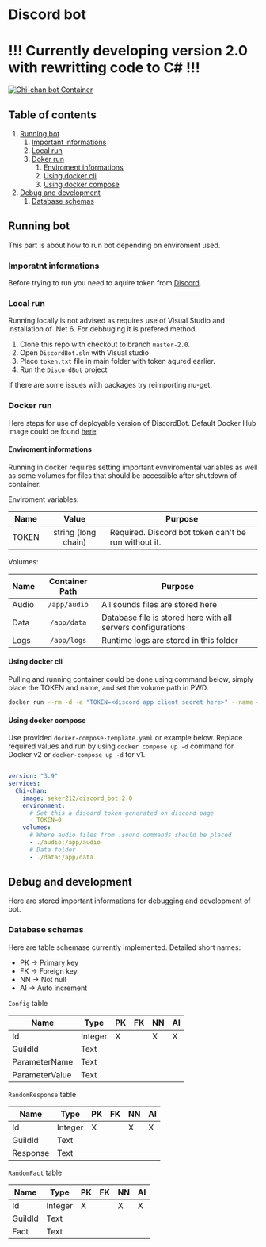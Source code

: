 # Discord bot

# !!! Currently developing version 2.0 with rewritting code to C# !!!

[![Chi-chan bot Container](https://github.com/seker212/Discord_bot/actions/workflows/Chi-chan_Container.yml/badge.svg?branch=master&event=push)](https://github.com/seker212/Discord_bot/actions/workflows/Chi-chan_Container.yml)

## Table of contents

1. [Running bot](#tc1)
    1. [Important informations](#tc11)
    2. [Local run](#tc12)
    3. [Doker run](#tc13)
        1. [Enviroment informations](#tc131)
        2. [Using docker cli](#tc132)
        3. [Using docker compose](#tc133)
2. [Debug and development](#tc2)
    1. [Database schemas](#tc21)

## Running bot <a id="tc1"></a>

This part is about how to run bot depending on enviroment used.

### Imporatnt informations <a id="tc11"></a>

Before trying to run you need to aquire token from [Discord](https://discord.com/developers/applications). 

### Local run <a id="tc12"></a>

Running locally is not advised as requires use of Visual Studio and installation of .Net 6. For debbuging it is prefered method.

1. Clone this repo with checkout to branch `master-2.0`.
2. Open `DiscordBot.sln` with Visual studio
3. Place `token.txt` file in main folder with token aqured earlier.
4. Run the `DiscordBot` project

If there are some issues with packages try reimporting nu-get.

### Docker run <a id="tc13"></a>

Here steps for use of deployable version of DiscordBot. Default Docker Hub image could be found [here](https://hub.docker.com/r/seker212/discord_bot)

#### Enviroment informations <a id="tc131"></a>

Running in docker requires setting important evnviromental variables as well as some volumes for files that should be accessible after shutdown of container.

Enviroment variables:

| Name |Value|Purpose  |
|----------|:-------------:|------|
| TOKEN |  string (long chain) | Required. Discord bot token can't be run without it. |

Volumes:

| Name |      Container Path      |  Purpose |
|----------|:-------------:|------|
| Audio |  `/app/audio` | All sounds files are stored here |
| Data |  `/app/data` | Database file is stored here with all servers configurations |
| Logs |  `/app/logs` | Runtime logs are stored in this folder|

#### Using docker cli  <a id="tc132"></a>

Pulling and running container could be done using command below, simply place the TOKEN and name, and set the volume path in PWD.

```bash
docker run --rm -d -e "TOKEN=<discord app client secret here>" --name <name> -v <PWD>/audio:/app/audio seker212/discord_bot:2.0
```

#### Using docker compose <a id="tc133"></a>

Use provided `docker-compose-template.yaml` or example below. Replace required values and run by using `docker compose up -d` command for Docker v2 or `docker-compose up -d` for v1.

```yaml

version: "3.9"
services:
  Chi-chan:
    image: seker212/discord_bot:2.0
    environment:
      # Set this a discord token generated on discord page
      - TOKEN=0
    volumes: 
      # Where audio files from .sound commands should be placed
      - ./audio:/app/audio
      # Data folder
      - ./data:/app/data

```

## Debug and development <a id="tc2"></a>

Here are stored important informations for debugging and development of bot.

### Database schemas <a id="tc21"></a>

Here are table schemase currently implemented. Detailed short names:

- PK -> Primary key
- FK -> Foreign key
- NN -> Not null
- AI -> Auto increment

`Config` table

| Name | Type | PK | FK | NN | AI |
|------|------|------|------|------|------|
| Id | Integer | X |  | X | X |
| GuildId | Text |   |  |   |   |
| ParameterName | Text |   |  |   |   |
| ParameterValue | Text |   |  |   |   |

`RandomResponse` table

| Name | Type | PK | FK | NN | AI |
|------|------|------|------|------|------|
| Id | Integer | X |  | X | X |
| GuildId | Text |   |  |   |   |
| Response | Text |   |  |   |   |

`RandomFact` table

| Name | Type | PK | FK | NN | AI |
|------|------|------|------|------|------|
| Id | Integer | X |  | X | X |
| GuildId | Text |   |  |   |   |
| Fact | Text |   |  |   |   |